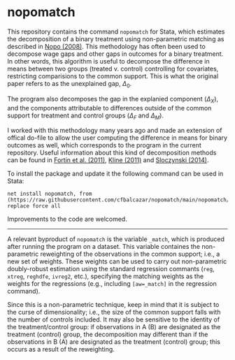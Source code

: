 # nopomatch

This repository contains the command ```nopomatch``` for Stata, which estimates the decomposition of a binary treatment using non-parametric matching as described in [Nopo (2008)](https://www.jstor.org/stable/40043147?seq=1). This methodology has often been used to decompose wage gaps and other gaps in outcomes for a binary treatment. In other words, this algorithm is useful to decompose the difference in means between two groups (treated v. control) controlling for covariates, restricting comparisions to the common support. This is what the original paper refers to as the unexplained gap, $\Delta_0$. 

The program also decomposes the gap in the explanied component ($\Delta_X$), and the components attributable to differences outside of the common support for treatment and control groups ($\Delta_F$ and $\Delta_M$).

I worked with this methodology many years ago and made an extension of offical do-file to allow the user computing the difference in means for binary outcomes as well, which corresponds to the program in the current repository. Useful information about this kind of decomposition methods can be found in [Fortin et al. (2011)](https://www.sciencedirect.com/science/article/abs/pii/S0169721811004072), [Kline (2011)](https://www.jstor.org/stable/29783802?seq=1) and [Sloczynski (2014)](https://onlinelibrary.wiley.com/doi/10.1111/obes.12075).

To install the package and update it the following command can be used in Stata:
```
net install nopomatch, from (https://raw.githubusercontent.com/cfbalcazar/nopomatch/main/nopomatch/) replace force all
```

Improvements to the code are welcomed.

---

A relevant byproduct of ```nopomatch``` is the variable ```_match```, which is produced after running the program on a dataset. This variable containes the non-parametric reweighting of the observations in the common support; i.e., a new set of weights. These weights can be used to carry out non-parametric doubly-robust estimation using the standard regression commants (```reg```, ```xtreg```, ```reghdfe```, ```ivreg2```, etc.), specifying the matching weights as the weights for the regressions (e.g., including ```[aw=_match]``` in the regression command). 

Since this is a non-parametric technique, keep in mind that it is subject to the curse of dimensionality; i.e., the size of the common support falls with the number of controls included. It may also be sensitive to the identity of the treatment/control group: if observations in A (B) are designated as the treatment (control) group, the decomposition may different than if the observations in B (A) are designated as the treatment (control) group; this occurs as a result of the reweighting.        
